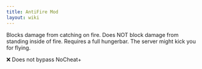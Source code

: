 ```yaml
---
title: AntiFire Mod
layout: wiki
---
```

Blocks damage from catching on fire. Does NOT block damage from standing inside of fire. Requires a full hungerbar. The server might kick you for flying.

:x: Does not bypass NoCheat+
